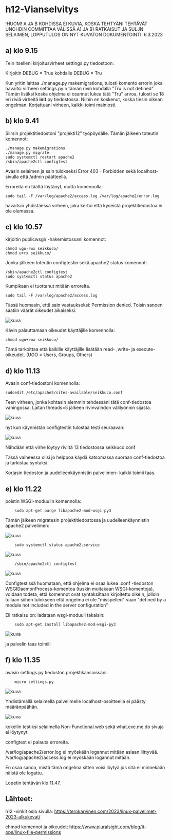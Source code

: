 # h12-Vianselvitys

!HUOM! A JA B KOHDISSA EI KUVIA, KOSKA TEHTYÄNI TEHTÄVÄT UNOHDIN COMMITTAA VÄLISSÄ A) JA B) RATKAISUT JA SULJN SELAIMEN, LOPPUTULOS ON NYT KUVATON DOKUMENTOINTI.
6.3.2023

## a) klo 9.15

Tein itselleni kirjoitusvirheet settings.py tiedostoon:

Kirjoitin DEBUG = True kohdalle DEBUG = Tru

Kun yritin laittaa ./manage.py makemigrations, tulosti komento errorin joka havaitsi virheen settings.py:n tämän rivin kohdalla "Tru is not defined"
Tämän lisäksi koska ohjelma ei osannut lukea tätä "Tru" arvoa, tulosti se 18 eri riviä virheitä __init__.py tiedostossa.
Niihin en koskenut, koska tiesin oikean ongelman.
Korjattuani virheen, kaikki toimi mainiosti.

## b) klo 9.41

Siirsin projektitiedostoni "projekti12" työpöydälle. Tämän jälkeen toteutin komennot:

    ./manage.py makemigrations
    ./manage.py migrate
    sudo systemctl restart apache2
    /sbin/apache2ctl configtest
    
Avasin selaimen ja sain tulokseksi Error 403 - Forbidden sekä localhost-sivulla että /admin päätteellä.
    
Erroreita en täältä löytänyt, mutta komennolla: 

    sudo tail -F /var/log/apache2/access.log /var/log/apache2/error.log

havaitsin yhdistäessä virheen, joka kertoi että kyseistä projektitiedostoa ei ole olemassa.

## c) klo 10.57

kirjoitin publicwsgi/ -hakemistossani komennot:

    chmod ugo-rwx seikkuco/
    chmod u+rx seikkuco/
    
Jonka jälkeen toteutin configtestin sekä apache2 status komennot:

    /sbin/apache2ctl configtest
    sudo systemctl status apache2
    
Kumpikaan ei tuottanut mitään erroreita.

    sudo tail -F /var/log/apache2/access.log

Tässä huomasin, että sain vastaukseksi: Permission denied.
Toisin sanoen saatiin väärät oikeudet aikaiseksi. 

![kuva](https://user-images.githubusercontent.com/105205141/223064562-3247d7a2-dfe4-47e4-b90d-da9d09bc3401.png)

Kävin palauttamaan oikeudet käyttäjille komennolla:

    chmod ugo+rwx seikkuco/
    
Tämä tarkoittaa että kaikille käyttäjille lisätään read- ,write- ja execute-oikeudet. (UGO = Users, Groups, Others)

## d) klo 11.13

Avasin conf-tiedostoni komennolla:

    sudoedit /etc/apache2/sites-available/seikkuco.conf
    
Teen virheen, jonka kohtasin aiemmin tehdessäni tätä conf-tiedostoa vahingossa. Laitan threads=5 jälkeen rivinvaihdon välilyönnin sijasta.

![kuva](https://user-images.githubusercontent.com/105205141/223067247-e5f5ea3c-3b11-4f91-b822-f7cffe8debd1.png)

nyt kun käynnistän configtestin tulostaa testi seuraavan:

![kuva](https://user-images.githubusercontent.com/105205141/223067595-6028457f-7983-4b42-ace7-0f02386e5ef2.png)

Nähdään että virhe löytyy riviltä 13 tiedostossa seikkuco.conf

Tässä vaiheessa olisi jo helppoa käydä katsomassa suoraan conf-tiedostoa ja tarkistaa syntaksi.

Korjasin tiedoston ja uudelleenkäynnistin palvelimen- kaikki toimii taas.

## e) klo 11.22

poistin WSGI-moduulin komennolla:

        sudo apt-get purge libapache2-mod-wsgi-py3

Tämän jälkeen migratesin projektitiedostossa ja uudelleenkäynnistin apache2 palvelimen:

![kuva](https://user-images.githubusercontent.com/105205141/223069629-04fe023c-1cfa-4ec0-b968-5e22952f3121.png)

        sudo systemctl status apache2.service
        
![kuva](https://user-images.githubusercontent.com/105205141/223069854-13351dcb-17dc-4b9f-918c-da7ee3316ccb.png)

        /sbin/apache2ctl configtest
        
![kuva](https://user-images.githubusercontent.com/105205141/223070489-86070a61-25c6-46ee-aa76-0f8c18933f9b.png)

Configtestissä huomataan, että ohjelma ei osaa lukea .conf -tiedoston WSGIDaemonProcess-komentoa (tuskin muitakaan WSGI-komentoja), voidaan todeta, että komennot ovat syntaksiltaan kirjoitettu oikein, jolloin tullaan siihen tulokseen että ongelma ei ole "misspelled" vaan "defined by a module not included in the server configuration"

Eli ratkaisu on: ladataan wsgi-moduuli takaisin:

        sudo apt-get install libapache2-mod-wsgi-py3

 
![kuva](https://user-images.githubusercontent.com/105205141/223071835-a0f102e9-62c0-4a13-a8fc-3a6ec68b905b.png)

ja palvelin taas toimii!

## f) klo 11.35

avasin settings.py tiedoston projektikansiossani:

        micro settings.py
        
![kuva](https://user-images.githubusercontent.com/105205141/223072381-21f34bb9-4819-4e34-9918-399a58cc71f6.png)

Yhdistämällä selaimella palvelimelle localhost-osoitteella ei päästy määränpäähän.

![kuva](https://user-images.githubusercontent.com/105205141/223072825-19ab5b23-9e84-44b9-8bde-07f851a3f678.png)

kokeilin testiksi selaimella Non-Functional.web sekä what.exe.me.do
sivuja ei löytynyt.

configtest ei palauta erroreita.

/var/log/apache2/error.log ei myöskään logannut mitään asiaan liittyvää.
/var/log/apache2/access.log ei myöskään logannut mitään.

En osaa sanoa, mistä tämä ongelma sitten voisi löytyä jos sitä ei minnekään näistä ole logattu.

Lopetin tehtävän klo 11.47.

## Lähteet: 

h12 -vinkit osio sivulla: https://terokarvinen.com/2023/linux-palvelimet-2023-alkukevat/

chmod komennot ja oikeudet: https://www.pluralsight.com/blog/it-ops/linux-file-permissions
